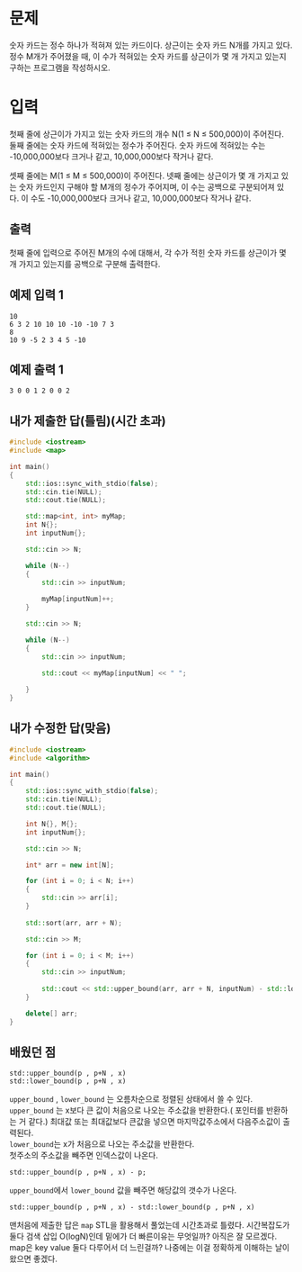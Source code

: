 문제
=========
숫자 카드는 정수 하나가 적혀져 있는 카드이다. 상근이는 숫자 카드 N개를 가지고 있다. 정수 M개가 주어졌을 때, 이 수가 적혀있는 숫자 카드를 상근이가 몇 개 가지고 있는지 구하는 프로그램을 작성하시오.

입력
==========
첫째 줄에 상근이가 가지고 있는 숫자 카드의 개수 N(1 ≤ N ≤ 500,000)이 주어진다. 둘째 줄에는 숫자 카드에 적혀있는 정수가 주어진다. 숫자 카드에 적혀있는 수는 -10,000,000보다 크거나 같고, 10,000,000보다 작거나 같다.

셋째 줄에는 M(1 ≤ M ≤ 500,000)이 주어진다. 넷째 줄에는 상근이가 몇 개 가지고 있는 숫자 카드인지 구해야 할 M개의 정수가 주어지며, 이 수는 공백으로 구분되어져 있다. 이 수도 -10,000,000보다 크거나 같고, 10,000,000보다 작거나 같다.

출력
------------
첫째 줄에 입력으로 주어진 M개의 수에 대해서, 각 수가 적힌 숫자 카드를 상근이가 몇 개 가지고 있는지를 공백으로 구분해 출력한다.

예제 입력 1 
-----------
```
10
6 3 2 10 10 10 -10 -10 7 3
8
10 9 -5 2 3 4 5 -10
```
예제 출력 1 
-----------
```
3 0 0 1 2 0 0 2
```

내가 제출한 답(틀림)(시간 초과)
--------------------
```cpp
#include <iostream>
#include <map>

int main()
{
	std::ios::sync_with_stdio(false);
	std::cin.tie(NULL);
	std::cout.tie(NULL);

	std::map<int, int> myMap;
	int N{};
	int inputNum{};

	std::cin >> N;

	while (N--)
	{
		std::cin >> inputNum;
	 
		myMap[inputNum]++;
	}

	std::cin >> N;

	while (N--)
	{
		std::cin >> inputNum;
		
		std::cout << myMap[inputNum] << " ";

	}
}
```

내가 수정한 답(맞음)
------------------
```cpp
#include <iostream>
#include <algorithm>

int main()
{
	std::ios::sync_with_stdio(false);
	std::cin.tie(NULL);
	std::cout.tie(NULL);

	int N{}, M{};
	int inputNum{};

	std::cin >> N;

	int* arr = new int[N];

	for (int i = 0; i < N; i++)
	{
		std::cin >> arr[i];		
	}
		
	std::sort(arr, arr + N);

	std::cin >> M;

	for (int i = 0; i < M; i++)
	{
		std::cin >> inputNum;
		
		std::cout << std::upper_bound(arr, arr + N, inputNum) - std::lower_bound(arr, arr + N, inputNum) << " ";
	}

	delete[] arr;
}
```

배웠던 점
------------
```
std::upper_bound(p , p+N , x)
std::lower_bound(p , p+N , x)
```

`upper_bound` , `lower_bound` 는 오름차순으로 정렬된 상태에서 쓸 수 있다.   
`upper_bound` 는 x보다 큰 값이 처음으로 나오는 주소값을 반환한다.( 포인터를 반환하는 거 같다.) 최대값 또는 최대값보다 큰값을 넣으면 마지막값주소에서 다음주소값이 출력된다.   
`lower_bound`는 x가 처음으로 나오는 주소값을 반환한다.   
첫주소의 주소값을 빼주면 인덱스값이 나온다.
```
std::upper_bound(p , p+N , x) - p;
```
`upper_bound`에서 `lower_bound` 값을 빼주면 해당값의 갯수가 나온다.
```
std::upper_bound(p , p+N , x) - std::lower_bound(p , p+N , x)
```

맨처음에 제출한 답은 `map` STL을 활용해서 풀었는데 시간초과로 틀렸다. 시간복잡도가 둘다 검색 삽입 O(logN)인데 밑에가 더 빠른이유는 무엇일까? 아직은 잘 모르겠다. map은 key value 둘다 다루어서 더 느린걸까? 나중에는 이걸 정확하게 이해하는 날이 왔으면 좋겠다.
